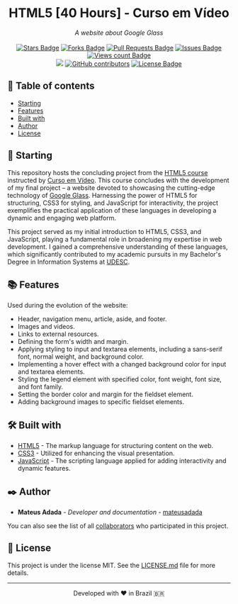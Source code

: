 <h1 align="center">HTML5 [40 Hours] - Curso em Vídeo</h1>
<div align="center"><i>A website about Google Glass</i><br><br>
<a href="https://github.com/mateusadada/html5-cursoemvideo/stargazers"><img src="https://img.shields.io/github/stars/mateusadada/html5-cursoemvideo" alt="Stars Badge"/></a>
<a href="https://github.com/mateusadada/html5-cursoemvideo/network/members"><img src="https://img.shields.io/github/forks/mateusadada/html5-cursoemvideo" alt="Forks Badge"/></a>
<a href="https://github.com/mateusadada/html5-cursoemvideo/pulls"><img src="https://img.shields.io/github/issues-pr/mateusadada/html5-cursoemvideo" alt="Pull Requests Badge"/></a>
<a href="https://github.com/mateusadada/html5-cursoemvideo/issues"><img src="https://img.shields.io/github/issues/mateusadada/html5-cursoemvideo" alt="Issues Badge"/></a>
<a href="https://github.com/mateusadada/html5-cursoemvideo"><img src="https://komarev.com/ghpvc/?username=html5-cursoemvideo&color=447ff7&label=views" alt="Views count Badge"/></a>
<br><a href="https://mateusadada.github.io/html5-cursoemvideo" target="blank"><img src="https://img.shields.io/website?url=https%3A%2F%2Fmateusadada.github.io%2Fhtml5-cursoemvideo&logo=github" /></a>
<a href="https://github.com/mateusadada/html5-cursoemvideo/graphs/contributors"><img alt="GitHub contributors" src="https://img.shields.io/github/contributors/mateusadada/html5-cursoemvideo?color=2b9348"></a>
<a href="https://github.com/mateusadada/html5-cursoemvideo/blob/main/LICENSE"><img src="https://img.shields.io/github/license/mateusadada/html5-cursoemvideo?color=2b9348" alt="License Badge"/></a>
</div>

## 📜 Table of contents

- [Starting](#-starting)
- [Features](#-features)
- [Built with](#️-built-with)
- [Author](#️-author)
- [License](#-license)

## 🚀 Starting

This repository hosts the concluding project from the [HTML5 course](https://www.cursoemvideo.com/curso/html5/) instructed by [Curso em Vídeo](https://www.cursoemvideo.com/). This course concludes with the development of my final project – a website devoted to showcasing the cutting-edge technology of [Google Glass](https://www.google.com/glass/start/). Harnessing the power of HTML5 for structuring, CSS3 for styling, and JavaScript for interactivity, the project exemplifies the practical application of these languages in developing a dynamic and engaging web platform.

This project served as my initial introduction to HTML5, CSS3, and JavaScript, playing a fundamental role in broadening my expertise in web development. I gained a comprehensive understanding of these languages, which significantly contributed to my academic pursuits in my Bachelor's Degree in Information Systems at [UDESC](https://www.udesc.br/).

## 📚 Features

Used during the evolution of the website:

- Header, navigation menu, article, aside, and footer.
- Images and videos.
- Links to external resources.
- Defining the form's width and margin.
- Applying styling to input and textarea elements, including a sans-serif font, normal weight, and background color.
- Implementing a hover effect with a changed background color for input and textarea elements.
- Styling the legend element with specified color, font weight, font size, and font family.
- Setting the border color and margin for the fieldset element.
- Adding background images to specific fieldset elements.

## 🛠️ Built with

* [HTML5](https://en.wikipedia.org/wiki/HTML5) - The markup language for structuring content on the web.
* [CSS3](https://en.wikipedia.org/wiki/CSS) - Utilized for enhancing the visual presentation.
* [JavaScript](https://en.wikipedia.org/wiki/JavaScript) - The scripting language applied for adding interactivity and dynamic features.

## ✒️ Author

* **Mateus Adada** - *Developer and documentation* - [mateusadada](https://github.com/mateusadada)

You can also see the list of all [collaborators](https://github.com/mateusadada/html5-cursoemvideo/graphs/contributors) who participated in this project.

## 📄 License

This project is under the license MIT. See the [LICENSE.md](https://github.com/mateusadada/html5-cursoemvideo/blob/main/LICENSE) file for more details.

<hr><p align="center">Developed with ❤️ in Brazil 🇧🇷</p>
